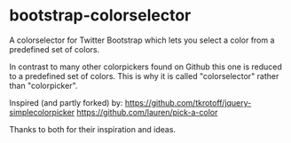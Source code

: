 bootstrap-colorselector
=======================

A colorselector for Twitter Bootstrap which lets you select a color from a predefined set of colors.

In contrast to many other colorpickers found on Github this one is reduced to a predefined set of colors.
This is why it is called "colorselector" rather than "colorpicker".

Inspired (and partly forked) by:
https://github.com/tkrotoff/jquery-simplecolorpicker
https://github.com/lauren/pick-a-color

Thanks to both for their inspiration and ideas.
